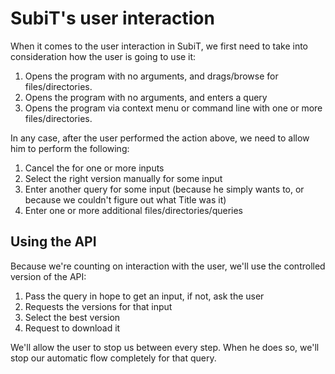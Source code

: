 # SubiT's user interaction

When it comes to the user interaction in SubiT, we first need to take into 
consideration how the user is going to use it:

1. Opens the program with no arguments, and drags/browse for files/directories.
2. Opens the program with no arguments, and enters a query
3. Opens the program via context menu or command line with one or more files/directories.

In any case, after the user performed the action above, we need to allow him to 
perform the following:

1. Cancel the for one or more inputs
2. Select the right version manually for some input
3. Enter another query for some input (because he simply wants to, or because 
we couldn't figure out what Title was it)
4. Enter one or more additional files/directories/queries

## Using the API

Because we're counting on interaction with the user, we'll use the controlled 
version of the API:

1. Pass the query in hope to get an input, if not, ask the user
2. Requests the versions for that input
3. Select the best version
4. Request to download it

We'll allow the user to stop us between every step. When he does so, we'll stop
our automatic flow completely for that query.

